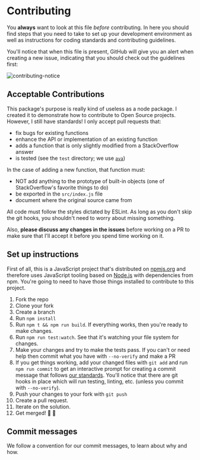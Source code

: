 # Contributing


You **always** want to look at this file *before* contributing. In here you should find
steps that you need to take to set up your development environment as well as instructions
for coding standards and contributing guidelines.

You'll notice that when this file is present, GitHub will give you an alert when creating
a new issue, indicating that you should check out the guidelines first:

![contributing-notice](other/contributing-notice.png)

## Acceptable Contributions

This package's purpose is really kind of useless as a node package. I created it to
demonstrate how to contribute to Open Source projects. However, I still have standards!
I only accept pull requests that:

- fix bugs for existing functions
- enhance the API or implementation of an existing function
- adds a function that is only slightly modified from a StackOverflow answer
- is tested (see the `test` directory; we use [`ava`](http://npm.im/ava))

In the case of adding a new function, that function must:

- NOT add anything to the prototype of built-in objects (one of StackOverflow's favorite things to do)
- be exported in the `src/index.js` file
- document where the original source came from

All code must follow the styles dictated by ESLint. As long as you don't skip the git hooks,
you shouldn't need to worry about missing something.

Also, **please discuss any changes in the issues** before working on a PR to make sure
that I'll accept it before you spend time working on it.

## Set up instructions

First of all, this is a JavaScript project that's distributed on [npmjs.org](https://npmjs.org) and
therefore uses JavaScript tooling based on [Node.js](https://nodejs.org/) with dependencies from npm.
You're going to need to have those things installed to contribute to this project.

1. Fork the repo
2. Clone your fork
3. Create a branch
4. Run `npm install`
5. Run `npm t && npm run build`. If everything works, then you're ready to make changes.
6. Run `npm run test:watch`. See that it's watching your file system for changes.
7. Make your changes and try to make the tests pass. If you can't or need help then commit what you have with `--no-verify` and make a PR
8. If you get things working, add your changed files with `git add` and run `npm run commit` to get an interactive prompt for creating a commit message that follows [our standards](https://github.com/stevemao/conventional-changelog-angular/blob/master/convention.md). You'll notice that there are git hooks in place which will run testing, linting, etc. (unless you commit with `--no-verify`).
9. Push your changes to your fork with `git push`
10. Create a pull request.
11. Iterate on the solution.
12. Get merged! 🎉 🎊

## Commit messages

We follow a convention for our commit messages, to learn about why and how.
